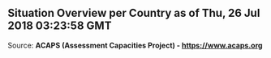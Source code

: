 ## Situation Overview per Country as of Thu, 26 Jul 2018 03:23:58 GMT

Source: **ACAPS (Assessment Capacities Project) - https://www.acaps.org**